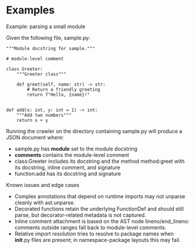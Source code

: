 # Examples

Example: parsing a small module

Given the following file, sample.py:

```
"""Module docstring for sample."""

# module-level comment

class Greeter:
    """Greeter class"""

    def greet(self, name: str) -> str:
        # Return a friendly greeting
        return f"Hello, {name}!"


def add(x: int, y: int = 1) -> int:
    """Add two numbers"""
    return x + y
```

Running the crawler on the directory containing sample.py will produce a JSON document where:

- sample.py has __module__ set to the module docstring
- __comments__ contains the module-level comment
- class:Greeter includes its docstring and the method method:greet with its docstring, inline comment, and signature
- function:add has its docstring and signature


Known issues and edge cases

- Complex annotations that depend on runtime imports may not unparse cleanly with ast.unparse.
- Decorated functions retain the underlying FunctionDef and should still parse, but decorator-related metadata is not captured.
- Inline comment attachment is based on the AST node lineno/end_lineno: comments outside ranges fall back to module-level comments.
- Relative import resolution tries to resolve to package names when __init__.py files are present; in namespace-package layouts this may fail.
